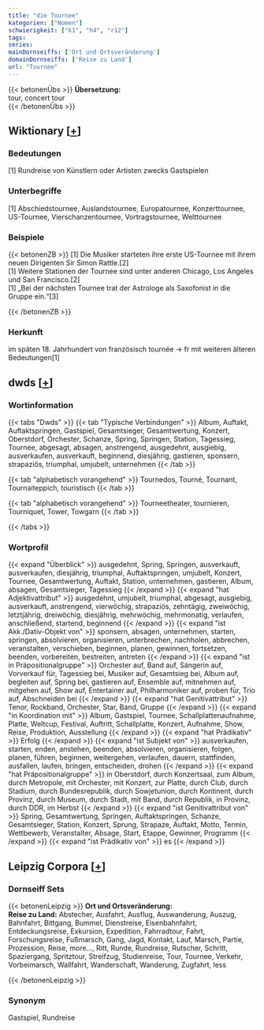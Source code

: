 ```yaml
---
title: "die Tournee"
kategorien: ["Nomen"]
schwierigkeit: ["k1", "h4", "r12"]
tags:
series:
mainDornseiffs: ['Ort und Ortsveränderung']
domainDornseiffs: ['Reise zu Land']
url: "Tournee"
---
```


{{< betonenÜbs >}}
**Übersetzung:**  
tour, concert tour  
{{< /betonenÜbs >}}

## Wiktionary [[+](https://de.wiktionary.org/wiki/Tournee)]

### Bedeutungen
[1] Rundreise von Künstlern oder Artisten zwecks Gastspielen  

### Unterbegriffe
[1] Abschiedstournee, Auslandstournee, Europatournee, Konzerttournee, US-Tournee, Vierschanzentournee, Vortragstournee, Welttournee  

### Beispiele
{{< betonenZB >}}
[1] Die Musiker starteten ihre erste US-Tournee mit ihrem neuen Dirigenten Sir Simon Rattle.[2]  
[1] Weitere Stationen der Tournee sind unter anderen Chicago, Los Angeles und San Francisco.[2]  
[1] „Bei der nächsten Tournee trat der Astrologe als Saxofonist in die Gruppe ein.“[3]  

{{< /betonenZB >}}
### Herkunft
im späten 18. Jahrhundert von französisch tournée → fr mit weiteren älteren Bedeutungen[1]  



## dwds [[+](https://www.dwds.de/wb/Tournee)]

### Wortinformation
{{< tabs "Dwds" >}}
{{< tab "Typische Verbindungen" >}}
Album, Auftakt, Auftaktspringen, Gastspiel, Gesamtsieger, Gesamtwertung, Konzert, Oberstdorf, Orchester, Schanze, Spring, Springen, Station, Tagessieg, Tournee, abgesagt, absagen, anstrengend, ausgedehnt, ausgiebig, ausverkaufen, ausverkauft, beginnend, diesjährig, gastieren, sponsern, strapaziös, triumphal, umjubelt, unternehmen
{{< /tab >}}

{{< tab "alphabetisch vorangehend" >}}
Tournedos, Tourné, Tournant, Tournaiteppich, touristisch
{{< /tab >}}

{{< tab "alphabetisch vorangehend" >}}
Tourneetheater, tournieren, Tourniquet, Tower, Towgarn
{{< /tab >}}

{{< /tabs >}}

### Wortprofil
{{< expand "Überblick" >}} ausgedehnt, Spring, Springen, ausverkauft, ausverkaufen, diesjährig, triumphal, Auftaktspringen, umjubelt, Konzert, Tournee, Gesamtwertung, Auftakt, Station, unternehmen, gastieren, Album, absagen, Gesamtsieger, Tagessieg {{< /expand >}}
{{< expand "hat Adjektivattribut" >}} ausgedehnt, umjubelt, triumphal, abgesagt, ausgiebig, ausverkauft, anstrengend, vierwöchig, strapaziös, zehntägig, zweiwöchig, letztjährig, dreiwöchig, diesjährig, mehrwöchig, mehrmonatig, verlaufen, anschließend, startend, beginnend {{< /expand >}}
{{< expand "ist Akk./Dativ-Objekt von" >}} sponsern, absagen, unternehmen, starten, springen, absolvieren, organisieren, unterbrechen, nachholen, abbrechen, veranstalten, verschieben, beginnen, planen, gewinnen, fortsetzen, beenden, vorbereiten, bestreiten, antreten {{< /expand >}}
{{< expand "ist in Präpositionalgruppe" >}} Orchester auf, Band auf, Sängerin auf, Vorverkauf für, Tagessieg bei, Musiker auf, Gesamtsieg bei, Album auf, begleiten auf, Spring bei, gastieren auf, Ensemble auf, mitnehmen auf, mitgehen auf, Show auf, Entertainer auf, Philharmoniker auf, proben für, Trio auf, Abschneiden bei {{< /expand >}}
{{< expand "hat Genitivattribut" >}} Tenor, Rockband, Orchester, Star, Band, Gruppe {{< /expand >}}
{{< expand "in Koordination mit" >}} Album, Gastspiel, Tournee, Schallplattenaufnahme, Platte, Weltcup, Festival, Auftritt, Schallplatte, Konzert, Aufnahme, Show, Reise, Produktion, Ausstellung {{< /expand >}}
{{< expand "hat Prädikativ" >}} Erfolg {{< /expand >}}
{{< expand "ist Subjekt von" >}} ausverkaufen, starten, enden, anstehen, beenden, absolvieren, organisieren, folgen, planen, führen, beginnen, weitergehen, verlaufen, dauern, stattfinden, ausfallen, laufen, bringen, entscheiden, drohen {{< /expand >}}
{{< expand "hat Präpositionalgruppe" >}} in Oberstdorf, durch Konzertsaal, zum Album, durch Metropole, mit Orchester, mit Konzert, zur Platte, durch Club, durch Stadium, durch Bundesrepublik, durch Sowjetunion, durch Kontinent, durch Provinz, durch Museum, durch Stadt, mit Band, durch Republik, in Provinz, durch DDR, im Herbst {{< /expand >}}
{{< expand "ist Genitivattribut von" >}} Spring, Gesamtwertung, Springen, Auftaktspringen, Schanze, Gesamtsieger, Station, Konzert, Sprung, Strapaze, Auftakt, Motto, Termin, Wettbewerb, Veranstalter, Absage, Start, Etappe, Gewinner, Programm {{< /expand >}}
{{< expand "ist Prädikativ von" >}} es {{< /expand >}}

## Leipzig Corpora [[+](https://corpora.uni-leipzig.de/en/res?word=Tournee&corpusId=deu_newscrawl-public_2018)]

### Dornseiff Sets
{{< betonenLeipzig >}}
**Ort und Ortsveränderung:**  
**Reise zu Land:** Abstecher, Ausfahrt, Ausflug, Auswanderung, Auszug, Bahnfahrt, Bittgang, Bummel, Dienstreise, Eisenbahnfahrt, Entdeckungsreise, Exkursion, Expedition, Fahrradtour, Fahrt, Forschungsreise, Fußmarsch, Gang, Jagd, Kontakt, Lauf, Marsch, Partie, Prozession, Reise, more..., Ritt, Runde, Rundreise, Rutscher, Schritt, Spaziergang, Spritztour, Streifzug, Studienreise, Tour, Tournee, Verkehr, Vorbeimarsch, Wallfahrt, Wanderschaft, Wanderung, Zugfahrt, less  

{{< /betonenLeipzig >}}

### Synonym
Gastspiel, Rundreise

